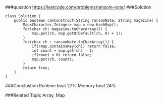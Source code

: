 ###question
https://leetcode.com/problems/ransom-note/
###Solution
```
class Solution {
    public boolean canConstruct(String ransomNote, String magazine) {
        Map<Character,Integer> map = new HashMap();
        for(char ch: magazine.toCharArray()) {
            map.put(ch, map.getOrDefault(ch, 0) + 1);
        }
        for(char ch : ransomNote.toCharArray()) {
            if(!map.containsKey(ch)) return false;
            int count = map.get(ch) - 1;
            if(count < 0) return false;
            map.put(ch, count);
        }
        return true;
    }
}
```

###Conclustion
Runtime beat 27%
Memory beat 24%

###Related Topic
Array, Map